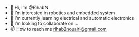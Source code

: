 - 👋 Hi, I’m @RihabN
- 👀 I’m interested in robotics and embedded system
- 🌱 I’m currently learning electrical and automatic electronics
- 💞️ I’m looking to collaborate on ...
- 📫 How to reach me rihab2nouairi@gmail.com

<!---
RihabN/RihabN is a ✨ special ✨ repository because its `README.md` (this file) appears on your GitHub profile.
You can click the Preview link to take a look at your changes.
--->
